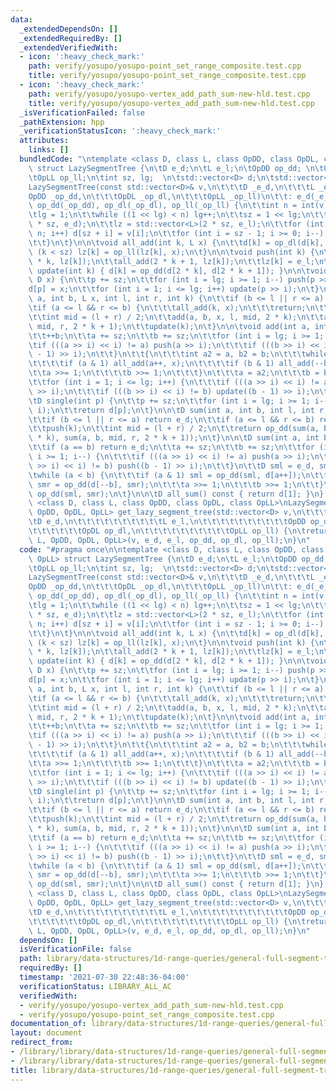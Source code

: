 ```yaml
---
data:
  _extendedDependsOn: []
  _extendedRequiredBy: []
  _extendedVerifiedWith:
  - icon: ':heavy_check_mark:'
    path: verify/yosupo/yosupo-point_set_range_composite.test.cpp
    title: verify/yosupo/yosupo-point_set_range_composite.test.cpp
  - icon: ':heavy_check_mark:'
    path: verify/yosupo/yosupo-vertex_add_path_sum-new-hld.test.cpp
    title: verify/yosupo/yosupo-vertex_add_path_sum-new-hld.test.cpp
  _isVerificationFailed: false
  _pathExtension: hpp
  _verificationStatusIcon: ':heavy_check_mark:'
  attributes:
    links: []
  bundledCode: "\ntemplate <class D, class L, class OpDD, class OpDL, class OpLL>\
    \ struct LazySegmentTree {\n\tD e_d;\n\tL e_l;\n\tOpDD op_dd; \n\tOpDL op_dl;\n\
    \tOpLL op_ll;\n\tint sz, lg;  \n\tstd::vector<D> d;\n\tstd::vector<L> lz;\n\n\t\
    LazySegmentTree(const std::vector<D>& v,\n\t\t\tD _e_d,\n\t\t\tL _e_l,\n\t\t\t\
    OpDD _op_dd,\n\t\t\tOpDL _op_dl,\n\t\t\tOpLL _op_ll)\n\t\t: e_d(_e_d), e_l(_e_l),\
    \ op_dd(_op_dd), op_dl(_op_dl), op_ll(_op_ll) {\n\t\tint n = int(v.size());\n\t\
    \tlg = 1;\n\t\twhile ((1 << lg) < n) lg++;\n\t\tsz = 1 << lg;\n\t\td = std::vector<D>(2\
    \ * sz, e_d);\n\t\tlz = std::vector<L>(2 * sz, e_l);\n\t\tfor (int i = 0; i <\
    \ n; i++) d[sz + i] = v[i];\n\t\tfor (int i = sz - 1; i >= 0; i--) {\n\t\t\tupdate(i);\n\
    \t\t}\n\t}\n\n\tvoid all_add(int k, L x) {\n\t\td[k] = op_dl(d[k], x);\n\t\tif\
    \ (k < sz) lz[k] = op_ll(lz[k], x);\n\t}\n\n\tvoid push(int k) {\n\t\tall_add(2\
    \ * k, lz[k]);\n\t\tall_add(2 * k + 1, lz[k]);\n\t\tlz[k] = e_l;\n\t}\n\n\tvoid\
    \ update(int k) { d[k] = op_dd(d[2 * k], d[2 * k + 1]); }\n\n\tvoid set(int p,\
    \ D x) {\n\t\tp += sz;\n\t\tfor (int i = lg; i >= 1; i--) push(p >> i);\n\t\t\
    d[p] = x;\n\t\tfor (int i = 1; i <= lg; i++) update(p >> i);\n\t}\n\n\tvoid add(int\
    \ a, int b, L x, int l, int r, int k) {\n\t\tif (b <= l || r <= a) return;\n\t\
    \tif (a <= l && r <= b) {\n\t\t\tall_add(k, x);\n\t\t\treturn;\n\t\t}\n\t\tpush(k);\n\
    \t\tint mid = (l + r) / 2;\n\t\tadd(a, b, x, l, mid, 2 * k);\n\t\tadd(a, b, x,\
    \ mid, r, 2 * k + 1);\n\t\tupdate(k);\n\t}\n\n\tvoid add(int a, int b, L x) {\n\
    \t\t++b;\n\t\ta += sz;\n\t\tb += sz;\n\t\tfor (int i = lg; i >= 1; i--) {\n\t\t\
    \tif (((a >> i) << i) != a) push(a >> i);\n\t\t\tif (((b >> i) << i) != b) push((b\
    \ - 1) >> i);\n\t\t}\n\t\t{\n\t\t\tint a2 = a, b2 = b;\n\t\t\twhile (a < b) {\n\
    \t\t\t\tif (a & 1) all_add(a++, x);\n\t\t\t\tif (b & 1) all_add(--b, x);\n\t\t\
    \t\ta >>= 1;\n\t\t\t\tb >>= 1;\n\t\t\t}\n\t\t\ta = a2;\n\t\t\tb = b2;\n\t\t}\n\
    \t\tfor (int i = 1; i <= lg; i++) {\n\t\t\tif (((a >> i) << i) != a) update(a\
    \ >> i);\n\t\t\tif (((b >> i) << i) != b) update((b - 1) >> i);\n\t\t}\n\t}\n\n\
    \tD single(int p) {\n\t\tp += sz;\n\t\tfor (int i = lg; i >= 1; i--) push(p >>\
    \ i);\n\t\treturn d[p];\n\t}\n\n\tD sum(int a, int b, int l, int r, int k) {\n\
    \t\tif (b <= l || r <= a) return e_d;\n\t\tif (a <= l && r <= b) return d[k];\n\
    \t\tpush(k);\n\t\tint mid = (l + r) / 2;\n\t\treturn op_dd(sum(a, b, l, mid, 2\
    \ * k), sum(a, b, mid, r, 2 * k + 1));\n\t}\n\n\tD sum(int a, int b) {\n\t\t++b;\n\
    \t\tif (a == b) return e_d;\n\t\ta += sz;\n\t\tb += sz;\n\t\tfor (int i = lg;\
    \ i >= 1; i--) {\n\t\t\tif (((a >> i) << i) != a) push(a >> i);\n\t\t\tif (((b\
    \ >> i) << i) != b) push((b - 1) >> i);\n\t\t}\n\t\tD sml = e_d, smr = e_d;\n\t\
    \twhile (a < b) {\n\t\t\tif (a & 1) sml = op_dd(sml, d[a++]);\n\t\t\tif (b & 1)\
    \ smr = op_dd(d[--b], smr);\n\t\t\ta >>= 1;\n\t\t\tb >>= 1;\n\t\t}\n\t\treturn\
    \ op_dd(sml, smr);\n\t}\n\n\tD all_sum() const { return d[1]; }\n};\n\ntemplate\
    \ <class D, class L, class OpDD, class OpDL, class OpLL>\nLazySegmentTree<D, L,\
    \ OpDD, OpDL, OpLL> get_lazy_segment_tree(std::vector<D> v,\n\t\t\t\t\t\t\t\t\t\
    \tD e_d,\n\t\t\t\t\t\t\t\t\t\tL e_l,\n\t\t\t\t\t\t\t\t\t\tOpDD op_dd,\n\t\t\t\t\
    \t\t\t\t\t\tOpDL op_dl,\n\t\t\t\t\t\t\t\t\t\tOpLL op_ll) {\n\treturn LazySegmentTree<D,\
    \ L, OpDD, OpDL, OpLL>(v, e_d, e_l, op_dd, op_dl, op_ll);\n}\n"
  code: "#pragma once\n\ntemplate <class D, class L, class OpDD, class OpDL, class\
    \ OpLL> struct LazySegmentTree {\n\tD e_d;\n\tL e_l;\n\tOpDD op_dd; \n\tOpDL op_dl;\n\
    \tOpLL op_ll;\n\tint sz, lg;  \n\tstd::vector<D> d;\n\tstd::vector<L> lz;\n\n\t\
    LazySegmentTree(const std::vector<D>& v,\n\t\t\tD _e_d,\n\t\t\tL _e_l,\n\t\t\t\
    OpDD _op_dd,\n\t\t\tOpDL _op_dl,\n\t\t\tOpLL _op_ll)\n\t\t: e_d(_e_d), e_l(_e_l),\
    \ op_dd(_op_dd), op_dl(_op_dl), op_ll(_op_ll) {\n\t\tint n = int(v.size());\n\t\
    \tlg = 1;\n\t\twhile ((1 << lg) < n) lg++;\n\t\tsz = 1 << lg;\n\t\td = std::vector<D>(2\
    \ * sz, e_d);\n\t\tlz = std::vector<L>(2 * sz, e_l);\n\t\tfor (int i = 0; i <\
    \ n; i++) d[sz + i] = v[i];\n\t\tfor (int i = sz - 1; i >= 0; i--) {\n\t\t\tupdate(i);\n\
    \t\t}\n\t}\n\n\tvoid all_add(int k, L x) {\n\t\td[k] = op_dl(d[k], x);\n\t\tif\
    \ (k < sz) lz[k] = op_ll(lz[k], x);\n\t}\n\n\tvoid push(int k) {\n\t\tall_add(2\
    \ * k, lz[k]);\n\t\tall_add(2 * k + 1, lz[k]);\n\t\tlz[k] = e_l;\n\t}\n\n\tvoid\
    \ update(int k) { d[k] = op_dd(d[2 * k], d[2 * k + 1]); }\n\n\tvoid set(int p,\
    \ D x) {\n\t\tp += sz;\n\t\tfor (int i = lg; i >= 1; i--) push(p >> i);\n\t\t\
    d[p] = x;\n\t\tfor (int i = 1; i <= lg; i++) update(p >> i);\n\t}\n\n\tvoid add(int\
    \ a, int b, L x, int l, int r, int k) {\n\t\tif (b <= l || r <= a) return;\n\t\
    \tif (a <= l && r <= b) {\n\t\t\tall_add(k, x);\n\t\t\treturn;\n\t\t}\n\t\tpush(k);\n\
    \t\tint mid = (l + r) / 2;\n\t\tadd(a, b, x, l, mid, 2 * k);\n\t\tadd(a, b, x,\
    \ mid, r, 2 * k + 1);\n\t\tupdate(k);\n\t}\n\n\tvoid add(int a, int b, L x) {\n\
    \t\t++b;\n\t\ta += sz;\n\t\tb += sz;\n\t\tfor (int i = lg; i >= 1; i--) {\n\t\t\
    \tif (((a >> i) << i) != a) push(a >> i);\n\t\t\tif (((b >> i) << i) != b) push((b\
    \ - 1) >> i);\n\t\t}\n\t\t{\n\t\t\tint a2 = a, b2 = b;\n\t\t\twhile (a < b) {\n\
    \t\t\t\tif (a & 1) all_add(a++, x);\n\t\t\t\tif (b & 1) all_add(--b, x);\n\t\t\
    \t\ta >>= 1;\n\t\t\t\tb >>= 1;\n\t\t\t}\n\t\t\ta = a2;\n\t\t\tb = b2;\n\t\t}\n\
    \t\tfor (int i = 1; i <= lg; i++) {\n\t\t\tif (((a >> i) << i) != a) update(a\
    \ >> i);\n\t\t\tif (((b >> i) << i) != b) update((b - 1) >> i);\n\t\t}\n\t}\n\n\
    \tD single(int p) {\n\t\tp += sz;\n\t\tfor (int i = lg; i >= 1; i--) push(p >>\
    \ i);\n\t\treturn d[p];\n\t}\n\n\tD sum(int a, int b, int l, int r, int k) {\n\
    \t\tif (b <= l || r <= a) return e_d;\n\t\tif (a <= l && r <= b) return d[k];\n\
    \t\tpush(k);\n\t\tint mid = (l + r) / 2;\n\t\treturn op_dd(sum(a, b, l, mid, 2\
    \ * k), sum(a, b, mid, r, 2 * k + 1));\n\t}\n\n\tD sum(int a, int b) {\n\t\t++b;\n\
    \t\tif (a == b) return e_d;\n\t\ta += sz;\n\t\tb += sz;\n\t\tfor (int i = lg;\
    \ i >= 1; i--) {\n\t\t\tif (((a >> i) << i) != a) push(a >> i);\n\t\t\tif (((b\
    \ >> i) << i) != b) push((b - 1) >> i);\n\t\t}\n\t\tD sml = e_d, smr = e_d;\n\t\
    \twhile (a < b) {\n\t\t\tif (a & 1) sml = op_dd(sml, d[a++]);\n\t\t\tif (b & 1)\
    \ smr = op_dd(d[--b], smr);\n\t\t\ta >>= 1;\n\t\t\tb >>= 1;\n\t\t}\n\t\treturn\
    \ op_dd(sml, smr);\n\t}\n\n\tD all_sum() const { return d[1]; }\n};\n\ntemplate\
    \ <class D, class L, class OpDD, class OpDL, class OpLL>\nLazySegmentTree<D, L,\
    \ OpDD, OpDL, OpLL> get_lazy_segment_tree(std::vector<D> v,\n\t\t\t\t\t\t\t\t\t\
    \tD e_d,\n\t\t\t\t\t\t\t\t\t\tL e_l,\n\t\t\t\t\t\t\t\t\t\tOpDD op_dd,\n\t\t\t\t\
    \t\t\t\t\t\tOpDL op_dl,\n\t\t\t\t\t\t\t\t\t\tOpLL op_ll) {\n\treturn LazySegmentTree<D,\
    \ L, OpDD, OpDL, OpLL>(v, e_d, e_l, op_dd, op_dl, op_ll);\n}\n"
  dependsOn: []
  isVerificationFile: false
  path: library/data-structures/1d-range-queries/general-full-segment-tree.hpp
  requiredBy: []
  timestamp: '2021-07-30 22:48:36-04:00'
  verificationStatus: LIBRARY_ALL_AC
  verifiedWith:
  - verify/yosupo/yosupo-vertex_add_path_sum-new-hld.test.cpp
  - verify/yosupo/yosupo-point_set_range_composite.test.cpp
documentation_of: library/data-structures/1d-range-queries/general-full-segment-tree.hpp
layout: document
redirect_from:
- /library/library/data-structures/1d-range-queries/general-full-segment-tree.hpp
- /library/library/data-structures/1d-range-queries/general-full-segment-tree.hpp.html
title: library/data-structures/1d-range-queries/general-full-segment-tree.hpp
---
```

